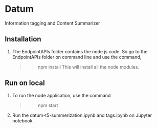 # Datum
Information tagging and Content Summarizer

## Installation
1. The EndpointAPIs folder contains the node js code. So go to the EndpointAPIs folder on command line and use the command,
   >> npm install
   This will install all the node modules.
   
## Run on local
1. To run the node application, use the command
   >> npm start

2. Run the datum-t5-summerization.ipynb and tags.ipynb on Jupyter notebook.
